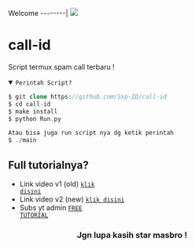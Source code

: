 Welcome
--------|
![](https://media.tenor.com/iVCiM9W7cvYAAAAd/welcome.gif)

# call-id
Script termux spam call terbaru !

<details open><summary><code>Perintah Script?</code></summary>

```php
$ git clone https://github.com/Sxp-ID/call-id
$ cd call-id
$ make install
$ python Run.py

Atau bisa juga run script nya dg ketik perintah
$ ./main
```
</details>

## Full tutorialnya?
- Link video v1 (old) <code><a href="https://youtu.be/hue0LrxhiWM?si=mCFtjHpAfg-BTxsa">klik disini</a></code>
- Link video v2 (new) <code><a href="">klik disini</a></code>
- Subs yt admin <code><a href="https://youtube.com/@FreeTutorialOfficial?si=9hamt4Px2gXzPY9x">FREE TUTORIAL</a></code>
<div align="center">

### Jgn lupa kasih star masbro !
</div>
